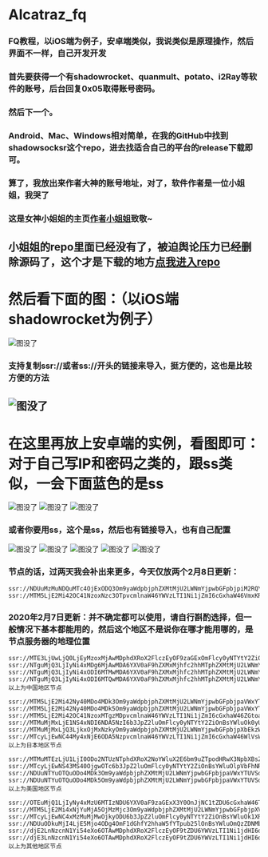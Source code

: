 # Alcatraz_fq
###  FQ教程，以iOS端为例子，安卓端类似，我说类似是原理操作，然后界面不一样，自己开发开发
###  首先要获得一个有shadowrocket、quanmult、potato、i2Ray等软件的账号，后台回复0x05取得账号密码。
###  然后下一个。
###  Android、Mac、Windows相对简单，在我的GitHub中找到shadowsocksr这个repo，进去找适合自己的平台的release下载即可。
###  算了，我放出来作者大神的账号地址，对了，软件作者是一位小姐姐，我哭了
###  这是女神小姐姐的主页[作者小姐姐](https://github.com/shadowsocksrr)致敬~
##   小姐姐的repo里面已经没有了，被迫舆论压力已经删除源码了，这个才是下载的地方[点我进入repo](https://github.com/MrxWilliam/Z_apps)
#  然后看下面的图：（以iOS端shadowrocket为例子）
   ![图没了](https://github.com/MrxWilliam/Z_cangku/blob/master/4.jpg)
  
###  支持复制ssr://或者ss://开头的链接来导入，挺方便的，这也是比较方便的方法
   ![图没了](https://github.com/MrxWilliam/Z_cangku/blob/master/5.jpg)
----------------------
#  在这里再放上安卓端的实例，看图即可：对于自己写IP和密码之类的，跟ss类似，一会下面蓝色的是ss
   ![图没了](https://github.com/MrxWilliam/Z_cangku/blob/master/1.jpg)
   ![图没了](https://github.com/MrxWilliam/Z_cangku/blob/master/2.jpg)
   ![图没了](https://github.com/MrxWilliam/Z_cangku/blob/master/33.png)
###  或者你要用ss，这个是ss，然后也有链接导入，也有自己配置
   ![图没了](https://github.com/MrxWilliam/Z_cangku/blob/master/s1.jpg)
   ![图没了](https://github.com/MrxWilliam/Z_cangku/blob/master/s2.jpg)
   ![图没了](https://github.com/MrxWilliam/Z_cangku/blob/master/s3.jpg)
   ![图没了](https://github.com/MrxWilliam/Z_cangku/blob/master/s4.jpg)
   ![图没了](https://github.com/MrxWilliam/Z_cangku/blob/master/s5.jpg)

###  节点的话，过两天我会补出来更多，今天仅放两个2月8日更新：
```
ssr://NDUuMzMuNDQuMTc4OjExODQ3Om9yaWdpbjphZXMtMjU2LWNmYjpwbGFpbjpiM2RQY2pWS01VcE9hRzV5Lz9vYmZzcGFyYW09JnByb3RvcGFyYW09JnJlbWFya3M9NklxQzU0SzU1NzZrNTd1RVFFWnlaV1ZUVTFKT2IyUmwmZ3JvdXA9TkRVdU16TXVORFF1TVRjNExlV2NzT2VRaHVTOWplZTlyanJudm83bG03MD0=
ssr://MTM5LjE2Mi42OC41NzoxNzc3OTpvcmlnaW46YWVzLTI1Ni1jZmI6cGxhaW46VmxKRVRqYzNZVmQyVldWMy8/b2Jmc3BhcmFtPSZwcm90b3BhcmFtPSZyZW1hcmtzPTZJcUM1NEs1NTc2azU3dUVRRVp5WldWVFUxSk9iMlJsJmdyb3VwPU1UTTVMakUyTWk0Mk9DNDFOeTNsbkxEbmtJYmt2WTNudmE0NjVwZWw1cHlz
```
###  2020年2月7日更新：并不确定都可以使用，请自行斟酌选择，但一般情况下基本都能用的，然后这个地区不是说你在哪才能用哪的，是节点服务器的地理位置
```
ssr://MTE3LjUwLjQ0LjEyMzoxMjAwMDphdXRoX2FlczEyOF9zaGExOmFlcy0yNTYtY2ZiOmh0dHBfc2ltcGxlOlZXczVNa05ULz9vYmZzcGFyYW09JnByb3RvcGFyYW09T0RRd01EVTZNVFV4TmpJMk5URTBPQT09JnJlbWFya3M9NTctNzVhS1o1WVdhTXpBdU16SGt1SzNsbTcwPSZncm91cD01TGl0NVp1OQ==
ssr://NTguMjQ3LjIyNi4xMDg6MjAwMDA6YXV0aF9hZXMxMjhfc2hhMTphZXMtMjU2LWNmYjpodHRwX3NpbXBsZTpWV3M1TWtOVC8_b2Jmc3BhcmFtPSZwcm90b3BhcmFtPU9EUXdNRFU2TVRVeE5qSTJOVEUwT0E9PSZyZW1hcmtzPTU3LTc1YUtaNVlXYU1UUXVNem5rdUszbG03MD0mZ3JvdXA9NUxpdDVadTk=
ssr://NTguMjQ3LjIyNi4xODI6MTMwMDA6YXV0aF9hZXMxMjhfc2hhMTphZXMtMjU2LWNmYjpodHRwX3NpbXBsZTpWV3M1TWtOVC8_b2Jmc3BhcmFtPSZwcm90b3BhcmFtPU9EUXdNRFU2TVRVeE5qSTJOVEUwT0E9PSZyZW1hcmtzPTU3LTc1YUtaNVlXYU1qTXVNelBrdUszbG03MD0mZ3JvdXA9NUxpdDVadTk=
ssr://NTguMjQ3LjIyNi4xODI6MTQwMDA6YXV0aF9hZXMxMjhfc2hhMTphZXMtMjU2LWNmYjpodHRwX3NpbXBsZTpWV3M1TWtOVC8_b2Jmc3BhcmFtPSZwcm90b3BhcmFtPU9EUXdNRFU2TVRVeE5qSTJOVEUwT0E9PSZyZW1hcmtzPTU3LTc1YUtaNVlXYU1qTXVNelBrdUszbG03MD0mZ3JvdXA9NUxpdDVadTk=
以上为中国地区节点

ssr://MTM5LjE2Mi42Ny40MDo4MDk3Om9yaWdpbjphZXMtMjU2LWNmYjpwbGFpbjpaVWxYTUVSdWF6WTVORFUwWlRadVUzZDFjM0IyT1VSdFV6SXdNWFJSTUVRPS8_b2Jmc3BhcmFtPSZwcm90b3BhcmFtPSZyZW1hcmtzPTU3LTc1YUtaNVlXYU1UTXhMalV5NXBlbDVweXMmZ3JvdXA9NXBlbDVweXM=
ssr://MTM5LjE2Mi42Ny40MDo4MDk5Om9yaWdpbjphZXMtMjU2LWNmYjpwbGFpbjpaVWxYTUVSdWF6WTVORFUwWlRadVUzZDFjM0IyT1VSdFV6SXdNWFJSTUVRPS8_b2Jmc3BhcmFtPSZwcm90b3BhcmFtPSZyZW1hcmtzPTU3LTc1YUtaNVlXYU1UTXhMalV5NXBlbDVweXMmZ3JvdXA9NXBlbDVweXM=
ssr://MTM5LjE2Mi42OC41NzoxMTgzMDpvcmlnaW46YWVzLTI1Ni1jZmI6cGxhaW46ZGtoa1pWZEdhWFZSVFdzeS8_b2Jmc3BhcmFtPSZwcm90b3BhcmFtPSZyZW1hcmtzPTU3LTc1YUtaNVlXYU1UTTFMalE1NXBlbDVweXMmZ3JvdXA9NXBlbDVweXM=
ssr://MTMuMjMxLjE1NS4xNDI6NDA5NzI6b3JpZ2luOmFlcy0yNTYtY2ZiOnBsYWluOk0yUkpWR1F5WlVwTFJFNXcvP29iZnNwYXJhbT0mcHJvdG9wYXJhbT0mcmVtYXJrcz01Ny03NWFLWjVZV2FPVEV1TWpQbWw2WG1uS3c9Jmdyb3VwPTVwZWw1cHlz
ssr://MTMuMjMxLjQ3LjkxOjMxNzkyOm9yaWdpbjphZXMtMjU2LWNmYjpwbGFpbjpXbEkzWVV3eE5rSjBiMnRQLz9vYmZzcGFyYW09JnByb3RvcGFyYW09JnJlbWFya3M9NTctNzVhS1o1WVdhTVRBeUxqazM1cGVsNXB5cyZncm91cD01cGVsNXB5cw==
ssr://MTcyLjEwNC44My4xNjE6ODA5NzpvcmlnaW46YWVzLTI1Ni1jZmI6cGxhaW46WlVsWE1FUnVhelk1TkRVMFpUWnVVM2QxYzNCMk9VUnRVekl3TVhSUk1FUT0vP29iZnNwYXJhbT0mcHJvdG9wYXJhbT0mcmVtYXJrcz01Ny03NWFLWjVZV2FOamd1TXpqbWw2WG1uS3c9Jmdyb3VwPTVwZWw1cHlz
以上为日本地区节点

ssr://MTMuMTEzLjU1LjI0ODo2NTUzNTphdXRoX2NoYWluX2E6bm9uZTpodHRwX3NpbXBsZTplV0ZvWVdoaExuVnovP29iZnNwYXJhbT0mcHJvdG9wYXJhbT1NVEUwTWpFNllYQmlNVEF4TWpjPSZyZW1hcmtzPTU3LTc1YUtaNVlXYU1UQXlMakU1NTc2TzVadTkmZ3JvdXA9NTc2TzVadTk=
ssr://MTcyLjEwNS43MS40OjgwOTc6b3JpZ2luOmFlcy0yNTYtY2ZiOnBsYWluOlpVbFhNRVJ1YXpZNU5EVTBaVFp1VTNkMWMzQjJPVVJ0VXpJd01YUlJNRVE9Lz9vYmZzcGFyYW09JnByb3RvcGFyYW09JnJlbWFya3M9NTctNzVhS1o1WVdhTXpJMUxqSTA1NzZPNVp1OSZncm91cD01NzZPNVp1OQ==
ssr://NDUuNTYuOTQuODo4MDk3Om9yaWdpbjphZXMtMjU2LWNmYjpwbGFpbjpaVWxYTUVSdWF6WTVORFUwWlRadVUzZDFjM0IyT1VSdFV6SXdNWFJSTUVRPS8_b2Jmc3BhcmFtPSZwcm90b3BhcmFtPSZyZW1hcmtzPTU3LTc1YUtaNVlXYU16QXlMak0zNTc2TzVadTkmZ3JvdXA9NTc2TzVadTk=
ssr://NDUuNTYuOTQuODo4MDk5Om9yaWdpbjphZXMtMjU2LWNmYjpwbGFpbjpaVWxYTUVSdWF6WTVORFUwWlRadVUzZDFjM0IyT1VSdFV6SXdNWFJSTUVRPS8_b2Jmc3BhcmFtPSZwcm90b3BhcmFtPSZyZW1hcmtzPTU3LTc1YUtaNVlXYU16QXlMak0zNTc2TzVadTkmZ3JvdXA9NTc2TzVadTk=
以上为美国地区节点

ssr://OTEuMjQ1LjIyNy4xMzU6MTIzNDU6YXV0aF9zaGExX3Y0OnJjNC1tZDU6cGxhaW46TVRJek5EVT0vP29iZnNwYXJhbT0mcHJvdG9wYXJhbT0mcmVtYXJrcz01Ny03NWFLWjVZV2FNemczTGprdzVMLUU1NzJYNXBhdiZncm91cD01TC1FNTcyWDVwYXY=
ssr://MTM5LjE2Mi4xNjYuMjA5OjMzMjc3Om9yaWdpbjphZXMtMjU2LWNmYjpwbGFpbjpXVTF2TkZkeVRXSkdlWFJSLz9vYmZzcGFyYW09JnByb3RvcGFyYW09JnJlbWFya3M9NTctNzVhS1o1WVdhTWpreExqZzQ1YjYzNVp1OSZncm91cD01YjYzNVp1OQ==
ssr://MTcyLjEwNC4xMzMuMjMwOjkyODU6b3JpZ2luOmFlcy0yNTYtY2ZiOnBsYWluOk1XRllkWFJ5UlZsb2VuRnUvP29iZnNwYXJhbT0mcHJvdG9wYXJhbT0mcmVtYXJrcz01Ny03NWFLWjVZV2FNamsyTGpJMDViNjM1WnU5Jmdyb3VwPTViNjM1WnU5
ssr://NDUuODkuMjI4LjE5Mjo4ODg4OmF1dGhfY2hhaW5fYTpub25lOnBsYWluOmQzZDNMbVp5WldWemN5NWlaWE4wLz9vYmZzcGFyYW09JnByb3RvcGFyYW09JnJlbWFya3M9NTctNzVhS1o1WVdhTXpFMExqZzI1cXluNXJTeSZncm91cD01cXluNXJTeQ==
ssr://djE2LnNzcnN1Yi54eXo6OTAwMDphdXRoX2FlczEyOF9tZDU6YWVzLTI1Ni1jdHI6dGxzMS4yX3RpY2tldF9hdXRoOmRDNXRaUzlUVTFKVFZVST0vP29iZnNwYXJhbT0mcHJvdG9wYXJhbT0mcmVtYXJrcz01Ny03NWFLWjVZV2FORFkxTGpZejVxeW41clN5Jmdyb3VwPTVxeW41clN5
ssr://djE3LnNzcnN1Yi54eXo6OTAwMDphdXRoX2FlczEyOF9tZDU6YWVzLTI1Ni1jdHI6dGxzMS4yX3RpY2tldF9hdXRoOmRDNXRaUzlUVTFKVFZVST0vP29iZnNwYXJhbT0mcHJvdG9wYXJhbT0mcmVtYXJrcz01Ny03NWFLWjVZV2FORGMyTGpVNDZJdXg1WnU5Jmdyb3VwPTZJdXg1WnU5
以上为其他地区节点
```

